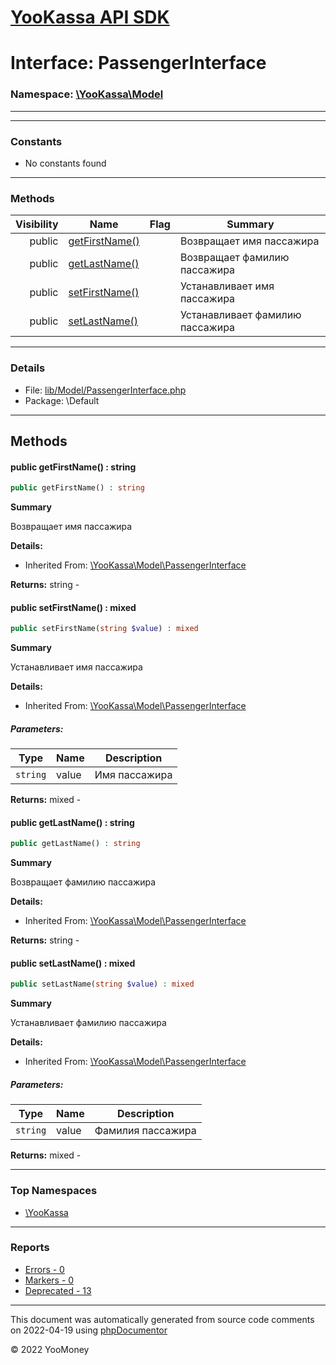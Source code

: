 # [YooKassa API SDK](../home.md)

# Interface: PassengerInterface
### Namespace: [\YooKassa\Model](../namespaces/yookassa-model.md)
---
---
### Constants
* No constants found

---
### Methods
| Visibility | Name | Flag | Summary |
| ----------:| ---- | ---- | ------- |
| public | [getFirstName()](../classes/YooKassa-Model-PassengerInterface.md#method_getFirstName) |  | Возвращает имя пассажира |
| public | [getLastName()](../classes/YooKassa-Model-PassengerInterface.md#method_getLastName) |  | Возвращает фамилию пассажира |
| public | [setFirstName()](../classes/YooKassa-Model-PassengerInterface.md#method_setFirstName) |  | Устанавливает имя пассажира |
| public | [setLastName()](../classes/YooKassa-Model-PassengerInterface.md#method_setLastName) |  | Устанавливает фамилию пассажира |

---
### Details
* File: [lib/Model/PassengerInterface.php](../../lib/Model/PassengerInterface.php)
* Package: \Default

---
## Methods
<a name="method_getFirstName" class="anchor"></a>
#### public getFirstName() : string

```php
public getFirstName() : string
```

**Summary**

Возвращает имя пассажира

**Details:**
* Inherited From: [\YooKassa\Model\PassengerInterface](../classes/YooKassa-Model-PassengerInterface.md)

**Returns:** string - 


<a name="method_setFirstName" class="anchor"></a>
#### public setFirstName() : mixed

```php
public setFirstName(string $value) : mixed
```

**Summary**

Устанавливает имя пассажира

**Details:**
* Inherited From: [\YooKassa\Model\PassengerInterface](../classes/YooKassa-Model-PassengerInterface.md)

##### Parameters:
| Type | Name | Description |
| ---- | ---- | ----------- |
| <code lang="php">string</code> | value  | Имя пассажира |

**Returns:** mixed - 


<a name="method_getLastName" class="anchor"></a>
#### public getLastName() : string

```php
public getLastName() : string
```

**Summary**

Возвращает фамилию пассажира

**Details:**
* Inherited From: [\YooKassa\Model\PassengerInterface](../classes/YooKassa-Model-PassengerInterface.md)

**Returns:** string - 


<a name="method_setLastName" class="anchor"></a>
#### public setLastName() : mixed

```php
public setLastName(string $value) : mixed
```

**Summary**

Устанавливает фамилию пассажира

**Details:**
* Inherited From: [\YooKassa\Model\PassengerInterface](../classes/YooKassa-Model-PassengerInterface.md)

##### Parameters:
| Type | Name | Description |
| ---- | ---- | ----------- |
| <code lang="php">string</code> | value  | Фамилия пассажира |

**Returns:** mixed - 




---

### Top Namespaces

* [\YooKassa](../namespaces/yookassa.md)

---

### Reports
* [Errors - 0](../reports/errors.md)
* [Markers - 0](../reports/markers.md)
* [Deprecated - 13](../reports/deprecated.md)

---

This document was automatically generated from source code comments on 2022-04-19 using [phpDocumentor](http://www.phpdoc.org/)

&copy; 2022 YooMoney